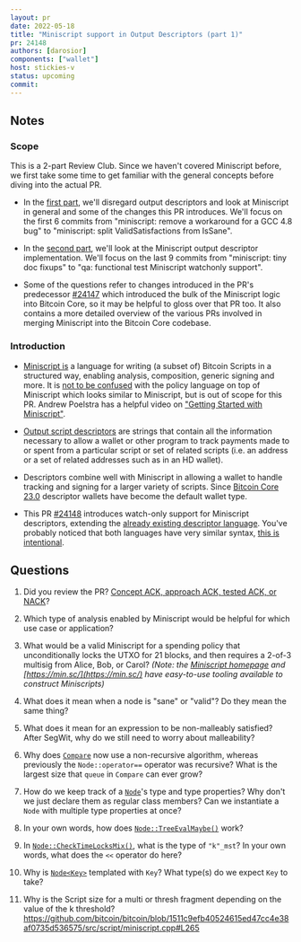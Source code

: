 ```yaml
---
layout: pr
date: 2022-05-18
title: "Miniscript support in Output Descriptors (part 1)"
pr: 24148
authors: [darosior]
components: ["wallet"]
host: stickies-v
status: upcoming
commit:
---
```


## Notes

### Scope

This is a 2-part Review Club. Since we haven't covered Miniscript before, we first take some time to get familiar with the general concepts before diving into the actual PR.

- In the [first part](https://bitcoincore.reviews/24148), we'll disregard output descriptors and look at Miniscript in general and some of the changes this PR introduces. We'll focus on the first 6 commits from "miniscript: remove a workaround for a GCC 4.8 bug" to "miniscript: split ValidSatisfactions from IsSane".

- In the [second part](https://bitcoincore.reviews/24148-2), we'll look at the Miniscript output descriptor implementation. We'll focus on the last 9 commits from "miniscript: tiny doc fixups" to "qa: functional test Miniscript watchonly support".

- Some of the questions refer to changes introduced in the PR's predecessor [#24147](https://github.com/bitcoin/bitcoin/pull/24147) which introduced the bulk of the Miniscript logic into Bitcoin Core, so it may be helpful to gloss over that PR too. It also contains a more detailed overview of the various PRs involved in merging Miniscript into the Bitcoin Core codebase.


### Introduction

- [Miniscript is](https://bitcoin.sipa.be/miniscript/) a language for writing (a subset of) Bitcoin Scripts in a structured way, enabling analysis, composition, generic signing and more. It is [not to be confused](https://bitcoin.stackexchange.com/questions/91565/what-does-bitcoin-policy-language-offer-the-developer-that-miniscript-doesnt-w) with the policy language on top of Miniscript which looks similar to Miniscript, but is out of scope for this PR. Andrew Poelstra has a helpful video on ["Getting Started with Miniscript"](https://www.youtube.com/watch?v=eTUuwASdUBE).

- [Output script descriptors](https://bitcoinops.org/en/topics/output-script-descriptors/) are strings that contain all the information necessary to allow a wallet or other program to track payments made to or spent from a particular script or set of related scripts (i.e. an address or a set of related addresses such as in an HD wallet).

- Descriptors combine well with Miniscript in allowing a wallet to handle tracking and signing for a larger variety of scripts. Since [Bitcoin Core 23.0](https://bitcoincore.org/en/releases/23.0/) descriptor wallets have become the default wallet type.

- This PR [#24148](https://github.com/bitcoin/bitcoin/pull/24148) introduces watch-only support for Miniscript descriptors, extending the [already existing descriptor language](https://github.com/bitcoin/bitcoin/blob/master/doc/descriptors.md). You've probably noticed that both languages have very similar syntax, [this is intentional](https://github.com/bitcoin/bitcoin/pull/16800#issuecomment-583559190).


## Questions

1. Did you review the PR? [Concept ACK, approach ACK, tested ACK, or NACK](https://github.com/bitcoin/bitcoin/blob/master/CONTRIBUTING.md#peer-review)?

1. Which type of analysis enabled by Miniscript would be helpful for which use case or application?

1. What would be a valid Miniscript for a spending policy that unconditionally locks the UTXO for 21 blocks, and then requires a 2-of-3 multisig from Alice, Bob, or Carol? *(Note: the [Miniscript homepage](https://bitcoin.sipa.be/miniscript/) and [https://min.sc/](https://min.sc/) have easy-to-use tooling available to construct Miniscripts)*

1. What does it mean when a node is "sane" or "valid"? Do they mean the same thing?

1. What does it mean for an expression to be non-malleably satisfied? After SegWit, why do we still need to worry about malleability?

1. Why does [`Compare`](https://github.com/darosior/bitcoin/blob/ec72f351134bed229baaefc8ffaa1f72688c5435/src/script/miniscript.h#L445) now use a non-recursive algorithm, whereas previously the `Node::operator==` operator was recursive? What is the largest size that `queue` in `Compare` can ever grow?

1. How do we keep track of a [`Node`](https://github.com/darosior/bitcoin/blob/ec72f351134bed229baaefc8ffaa1f72688c5435/src/script/miniscript.h#L280)'s type and type properties? Why don't we just declare them as regular class members? Can we instantiate a `Node` with multiple type properties at once?

1. In your own words, how does [`Node::TreeEvalMaybe()`](https://github.com/darosior/bitcoin/blob/ec72f351134bed229baaefc8ffaa1f72688c5435/src/script/miniscript.h#L338) work?

1. In [`Node::CheckTimeLocksMix()`](https://github.com/darosior/bitcoin/blob/ec72f351134bed229baaefc8ffaa1f72688c5435/src/script/miniscript.h#L846), what is the type of `"k"_mst`? In your own words, what does the `<<` operator do here?

1. Why is [`Node<Key>`]((https://github.com/darosior/bitcoin/blob/ec72f351134bed229baaefc8ffaa1f72688c5435/src/script/miniscript.h#L280)) templated with `Key`? What type(s) do we expect `Key` to take?

1. Why is the Script size for a multi or thresh fragment depending on the value of the k threshold? https://github.com/bitcoin/bitcoin/blob/1511c9efb40524615ed47cc4e38af0735d536575/src/script/miniscript.cpp#L265


<!-- TODO: After meeting, uncomment and add meeting log between the irc tags
## Meeting Log

{% irc %}
{% endirc %}
-->
